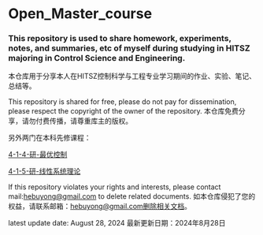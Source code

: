 # Open_Master_course

### This repository is used to share homework, experiments, notes, and summaries, etc of myself during studying in HITSZ majoring in Control Science and Engineering.
本仓库用于分享本人在HITSZ控制科学与工程专业学习期间的作业、实验、笔记、总结等。

This repository is shared for free, please do not pay for dissemination, please respect the copyright of the owner of the repository.
本仓库免费分享，请勿付费传播，请尊重库主的版权。

另外两门在本科先修课程：

[4-1-4-研-最优控制](https://github.com/hebuyong/HITSZ_Auto_Bachelor_OpenRepository/tree/main/4-1-4-%E7%A0%94-%E6%9C%80%E4%BC%98%E6%8E%A7%E5%88%B6)

[4-1-5-研-线性系统理论](https://github.com/hebuyong/HITSZ_Auto_Bachelor_OpenRepository/tree/main/4-1-5-%E7%A0%94-%E7%BA%BF%E6%80%A7%E7%B3%BB%E7%BB%9F%E7%90%86%E8%AE%BA)



If this repository violates your rights and interests, please contact mail:hebuyong@gmail.com to delete related documents.
如本仓库侵犯了您的权益，请联系邮箱：hebuyong@gmail.com删除相关文档。

latest update date: August 28, 2024
最新更新日期：2024年8月28日
